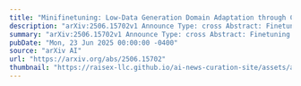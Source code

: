 ```yaml
---
title: "Minifinetuning: Low-Data Generation Domain Adaptation through Corrective Self-Distillation"
description: "arXiv:2506.15702v1 Announce Type: cross Abstract: Finetuning language models for a new domain inevitably leads to the deterioration of their general performance. This becomes more pronounced the more limited the finetuning data resource. We introduce minifinetuning (MFT), a method for language model domain adaptation that considerably reduces the effects of overfitting-induced degeneralization in low-data settings and which does so in the absence of any pre-training data for replay. MFT demonstrates 2-10x more favourable specialization-to-degeneralization ratios than standard finetuning across a wide range of models and domains and exhibits an intrinsic robustness to overfitting when data in the new domain is scarce and down to as little as 500 samples. Employing corrective self-distillation that is individualized on the sample level, MFT outperforms parameter-efficient finetuning methods, demonstrates replay-like degeneralization mitigation properties, and is composable with either for a combined effect."
summary: "arXiv:2506.15702v1 Announce Type: cross Abstract: Finetuning language models for a new domain inevitably leads to the deterioration of their general performance. This becomes more pronounced the more limited the finetuning data resource. We introduce minifinetuning (MFT), a method for language model domain adaptation that considerably reduces the effects of overfitting-induced degeneralization in low-data settings and which does so in the absence of any pre-training data for replay. MFT demonstrates 2-10x more favourable specialization-to-degeneralization ratios than standard finetuning across a wide range of models and domains and exhibits an intrinsic robustness to overfitting when data in the new domain is scarce and down to as little as 500 samples. Employing corrective self-distillation that is individualized on the sample level, MFT outperforms parameter-efficient finetuning methods, demonstrates replay-like degeneralization mitigation properties, and is composable with either for a combined effect."
pubDate: "Mon, 23 Jun 2025 00:00:00 -0400"
source: "arXiv AI"
url: "https://arxiv.org/abs/2506.15702"
thumbnail: "https://raisex-llc.github.io/ai-news-curation-site/assets/arxiv.png"
---
```


